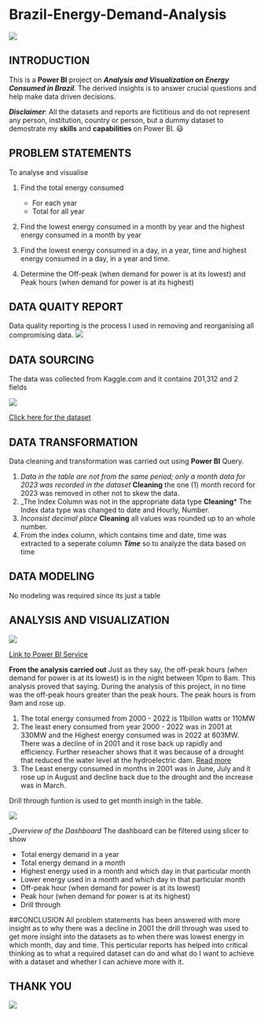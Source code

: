 # Brazil-Energy-Demand-Analysis
![](LightbuldforHomepage.jpg)

## INTRODUCTION
This is a **Power BI** project on **_Analysis and Visualization on Energy Consumed in Brazil_**. The derived insights is to answer crucial questions and help make data driven decisions.

_**Disclaimer**_: All the datasets and reports are fictitious and do not represent any person, institution, country or person, but a dummy dataset to demostrate my **skills** and **capabilities** on Power BI. 😃

## PROBLEM STATEMENTS
To analyse and visualise
1. Find the total energy consumed 
    - For each year
    - Total for all year 

2. Find the lowest energy consumed in a month by year and the highest energy consumed in a month by year

2. Find the lowest energy consumed in a day, in a year, time and highest energy consumed in a day, in a year and time.  
3. Determine the Off-peak  (when demand for power is at its lowest) and Peak hours  (when demand for power is at its highest)


## DATA QUAITY REPORT
Data quality reporting is the process I used in removing and reorganising all compromising data. 
![](DataQualityReport.JPG)

## DATA SOURCING 
The data was collected from Kaggle.com and it contains 201,312 and 2 fields

![](DatasetPQ.JPG)   

[Click here for the dataset](https://www.kaggle.com/datasets/arusouza/23-years-of-hourly-eletric-energy-demand-brazil)

## DATA TRANSFORMATION
Data cleaning and transformation was carried out using **Power BI** Query. 
1. _Data in the table are not from the same period; only a month data for 2023 was recorded in the dataset_ **Cleaning** the one (1) month record for 2023 was removed in other not to skew the data. 
2. _The Index Column was not in the appropriate data type **Cleaning*** The Index data type was changed to date and Hourly, Number. 
3. _Inconsist decimal place_ **Cleaning** all values was rounded up to an whole number. 
4. From the index column, which contains time and date, time was extracted to a seperate column **_Time_** so to analyze the data based on time 


## DATA MODELING 
No modeling was required since its just a table 

## ANALYSIS AND VISUALIZATION
![](Energydemandproject.JPG)

[Link to Power BI Service](https://app.powerbi.com/reportEmbed?reportId=fca197e8-a9b7-432d-8c79-010863c7c437&autoAuth=true&ctid=bc58bbe3-3a3d-4b51-888f-66bee1a0ff6d)


**From the analysis carried out**
Just as they say, the off-peak hours (when demand for power is at its lowest) is in the night between 10pm to 8am. This analysis proved that saying. During the analysis of this project, in no time was the off-peak hours greater than the peak hours. The peak hours is from 9am and rose up. 

1. The total energy consumed from 2000 - 2022 is 11billon watts or 110MW 
2. The least enery consumed from year 2000 - 2022 was in 2001 at 330MW and the Highest energy consumed was in 2022 at 603MW. There was a decline of in 2001 and it rose back up rapidly and efficiency. Further reseacher shows that it was because of a drought that reduced the water level at the hydroelectric dam. 
[Read more](https://www.reuters.com/article/us-brazil-electricity-idUSBRE90818N20130109)
3. The Least energy consumed in months in 2001 was in June, July and it rose up in August and decline back due to the drought and the increase was in March. 

Drill through funtion is used to get month insigh in the table.

![](Drillthrough.JPG)

*_Overview of the Dashboard*
The dashboard can be filtered using slicer to show
- Total energy demand in a year
- Total energy demand in a month
- Highest energy used in a month and which day in that particular month
- Lower energy used in a month and which day in that particular month
- Off-peak hour (when demand for power is at its lowest)
- Peak hour (when demand for power is at its highest)
- Drill through

##CONCLUSION
All problem statements has been answered with more insight as to why there was a decline in 2001 the drill through was used to get more insight into the datasets as to when there was lowest energy in which month, day and time. This perticular reports has helped into critical thinking as to what a required dataset can do and what do I want to achieve with a dataset and whether I can achieve more with it. 


## THANK YOU 
![](Thankyou.png)
